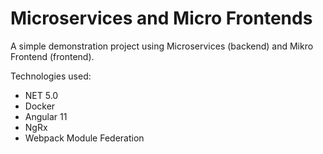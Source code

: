 # Microservices and Micro Frontends

A simple demonstration project using Microservices (backend) and Mikro Frontend (frontend).

Technologies used:
- NET 5.0
- Docker
- Angular 11
- NgRx
- Webpack Module Federation
